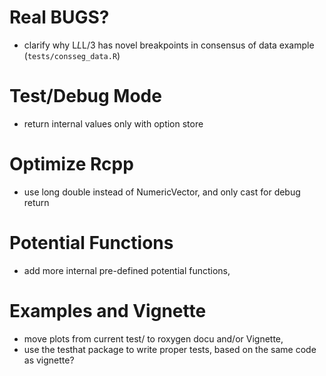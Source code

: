 # Real BUGS?

* clarify why L*L*L/3 has novel breakpoints in consensus
of data example (`tests/consseg_data.R`)

# Test/Debug Mode

* return internal values only with option store

# Optimize Rcpp

* use long double instead of NumericVector, and only
cast for debug return

# Potential Functions

* add more internal pre-defined potential functions,

# Examples and Vignette

* move plots from current test/ to roxygen docu and/or Vignette,
* use the testhat package to write proper tests, based on
the same code as vignette?


